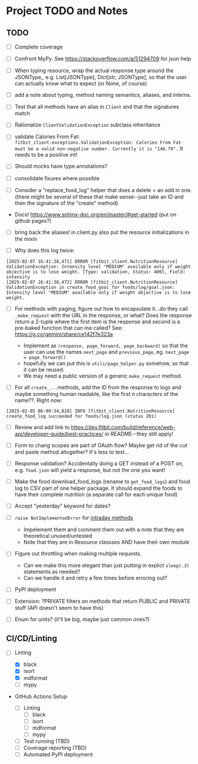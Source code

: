 # Project TODO and Notes

## TODO

- [ ] Complete coverage

- [ ] Confront MyPy. See https://stackoverflow.com/a/51294709 for json help

- [ ] When typing resource, wrap the actual response type around the JSONType,,
  e.g. List[JSONType], Dict[str, JSONType], so that the user can actually know
  what to expect (or None, of course)

- [ ] add a note about typing, method naming semantics, aliases, and interns.

- [ ] Test that all methods have an alias in `Client` and that the signatures
  match

- [ ] Rationalize `ClientValidationException` subclass inheritance

- [ ] validate Calories From Fat:
  `fitbit_client.exceptions.ValidationException: Calories From Fat must be a valid non-negative number. Currently it is "146.79".`
  It needs to be a positive int!

- [ ] Should mocks have type annotations?

- [ ] consolidate fixures where possible

- [ ] Consider a "replace_food_log" helper that does a delete + an add in one.
  (there might be several of these that make sense--just take an ID and then the
  signature of the "create" method)

- Docs! https://www.sphinx-doc.org/en/master/#get-started (put on github pages?)

- [ ] bring back the aliases! in client.py also put the resource initializations
  in the mixin

- [ ] Why does this log twice:

```log
[2025-02-07 16:41:38,471] ERROR [fitbit_client.NutritionResource] ValidationException: Intensity level "MEDIUM" available only if weight objective is to lose weight. [Type: validation, Status: 400], Field: intensity
[2025-02-07 16:41:38,472] ERROR [fitbit_client.NutritionResource] ValidationException in create_food_goal for foods/log/goal.json: Intensity level "MEDIUM" available only if weight objective is to lose weight.

```

- [ ] For methods with paging, figure out how to encapsulate it...do they call
  `_make_request` with the URL in the response, or what? Does the response
  return a 2-tuple where the first item is the response and second is a
  pre-baked function that can me called? See:
  https://g.co/gemini/share/ce142f7e323a

  - Implement as `(response, page_forward, page_backward)` so that the user can
    use the names `next_page` and `previous_page`, eg.
    `next_page = page_forward()`
  - hopefully we can put this is `utils/page_helper.py` somehow, so that it can
    be reused.
  - We may need a public version of a generic `make_request` method.

- [ ] For all `create_...`methods, add the ID from the response to logs and
  maybe something human readable, like the first n characters of the name??.
  Right now:

```log
[2025-02-05 06:09:34,828] INFO [fitbit_client.NutritionResource] create_food_log succeeded for foods/log.json (status 201)
```

- [ ] Review and add link to
  https://dev.fitbit.com/build/reference/web-api/developer-guide/best-practices/
  in README--they still apply!

- [ ] Form to chang scopes are part of OAuth flow? Maybe get rid of the cut and
  paste method altogether? It's less to test...

- [ ] Response validation? Accidentally doing a GET instead of a POST on, e.g.
  `food.json` will yield a response, but not the one you want!

- [ ] Make the food download_food_logs (rename to `get_food_logs`) and food log
  to CSV part of one helper package. It should expand the foods to have their
  complete nutrition (a separate call for each unique food)

- [ ] Accept "yesterday" keyword for dates?

- [ ] `raise NotImplementedError` for
  [intraday methods](https://dev.fitbit.com/build/reference/web-api/intraday/)

  - Impelement them and comment them out with a note that they are theoretical
    unused/untested
  - Note that they are in Resource classses AND have their own module

- [ ] Figure out throttling when making multiple requests.

  - Can we make this more elegant than just putting in explict `sleep(.3)`
    statements as needed?
  - Can we handle it and retry a few times before erroring out?

- [ ] PyPI deployment

- [ ] Extension: ?PRIVATE filters on methods that return PUBLIC and PRIVATE
  stuff (API doesn't seem to have this)

- [ ] Enum for units? (it'll be big, maybe just common ones?)

## CI/CD/Linting

- [ ] Linting

  - [x] black
  - [x] isort
  - [x] mdformat
  - [ ] mypy

- GitHub Actions Setup

  - [ ] Linting
    - [ ] black
    - [ ] isort
    - [ ] mdformat
    - [ ] mypy
  - [ ] Test running (TBD)
  - [ ] Coverage reporting (TBD)
  - [ ] Automated PyPI deployment
